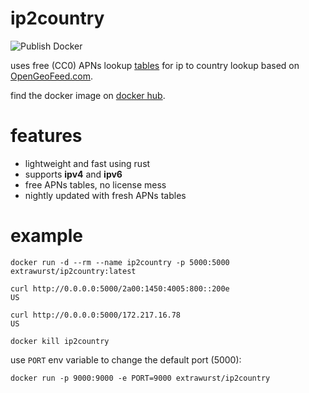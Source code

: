 # ip2country

![Publish Docker](https://github.com/extrawurst/ip2country/workflows/Publish%20Docker/badge.svg)

uses free (CC0) APNs lookup [tables](https://github.com/sapics/ip-location-db) for ip to country lookup based on [OpenGeoFeed.com](https://opengeofeed.org).

find the docker image on [docker hub](https://hub.docker.com/repository/docker/extrawurst/ip2country).

# features

* lightweight and fast using rust
* supports **ipv4** and **ipv6**
* free APNs tables, no license mess
* nightly updated with fresh APNs tables

# example

```
docker run -d --rm --name ip2country -p 5000:5000 extrawurst/ip2country:latest

curl http://0.0.0.0:5000/2a00:1450:4005:800::200e
US

curl http://0.0.0.0:5000/172.217.16.78
US

docker kill ip2country
```

use `PORT` env variable to change the default port (5000):
```
docker run -p 9000:9000 -e PORT=9000 extrawurst/ip2country
```
